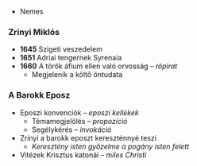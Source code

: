 - Nemes
### Zrínyi Miklós
- **1645** Szigeti  veszedelem
- **1651** Adriai tengernek Syrenaia
- **1660** A török áfium ellen való orvosság – *röpirat*
	- Megjelenik a költő öntudata
### A Barokk Eposz
- Eposzi konvenciók – *eposzi kellékek*
	- Témamegjelölés – *propozíció*
	- Segélykérés – *invokáció*
- Zrínyi a barokk eposzt kereszténnyé teszi 
	- *Keresztény isten győzelme a pogány isten felett*
- Vitézek Krisztus katonái – *miles Christi*
